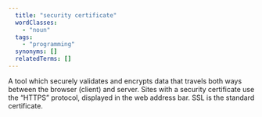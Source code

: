 ```yaml
---
  title: "security certificate"
  wordClasses:
    - "noun"
  tags:
    - "programming"
  synonyms: []
  relatedTerms: []
---
```

A tool which securely validates and encrypts data that travels both ways between the browser (client) and server. Sites with a security certificate use the “HTTPS” protocol, displayed in the web address bar. SSL is the standard certificate.
